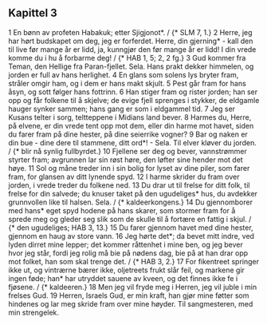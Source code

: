 ## Kapittel 3

1 En bønn av profeten Habakuk; etter Sjigjonot*. / {* SLM 7, 1.}
2 Herre, jeg har hørt budskapet om deg, jeg er forferdet. Herre, din gjerning* - kall den til live før mange år er lidd, ja, kunngjør den før mange år er lidd! I din vrede komme du i hu å forbarme deg! / {* HAB 1, 5; 2, 2 fg.}
3 Gud kommer fra Teman, den Hellige fra Paran-fjellet. Sela. Hans prakt dekker himmelen, og jorden er full av hans herlighet.
4 En glans som solens lys bryter fram, stråler omgir ham, og i dem er hans makt skjult.
5 Pest går fram for hans åsyn, og sott følger hans fottrinn.
6 Han stiger fram og rister jorden; han ser opp og får folkene til å skjelve; de evige fjell sprenges i stykker, de eldgamle hauger synker sammen; hans gang er som i eldgammel tid.
7 Jeg ser Kusans telter i sorg, teltteppene i Midians land bever.
8 Harmes du, Herre, på elvene, er din vrede tent opp mot dem, eller din harme mot havet, siden du farer fram på dine hester, på dine seierrike vogner?
9 Bar og naken er din bue - dine dere til stammene, ditt ord*! - Sela. Til elver kløver du jorden. / {* blir nå synlig fullbyrdet.}
10 Fjellene ser deg og bever, vannstrømmer styrter fram; avgrunnen lar sin røst høre, den løfter sine hender mot det høye.
11 Sol og måne treder inn i sin bolig for lyset av dine piler, som farer fram, for glansen av ditt lynende spyd.
12 I harme skrider du fram over jorden, i vrede treder du folkene ned.
13 Du drar ut til frelse for ditt folk, til frelse for din salvede; du knuser taket på den ugudeliges* hus, du avdekker grunnvollen like til halsen. Sela. / {* kaldeerkongens.}
14 Du gjennomborer med hans* eget spyd hodene på hans skarer, som stormer fram for å sprede meg og gleder seg slik som de skulle til å fortære en fattig i skjul. / {* den ugudeliges; HAB 3, 13.}
15 Du farer gjennom havet med dine hester, gjennom en haug av store vann.
16 Jeg hørte det*; da bevet mitt indre, ved lyden dirret mine lepper; det kommer råttenhet i mine ben, og jeg bever hvor jeg står, fordi jeg rolig må bie på nødens dag, bie på at han drar opp mot folket, han som skal trenge det. / {* HAB 3, 2.}
17 For fikentreet springer ikke ut, og vintrærne bærer ikke, oljetreets frukt slår feil, og markene gir ingen føde; han* har utryddet sauene av kveen, og det finnes ikke fe i fjøsene. / {* kaldeeren.}
18 Men jeg vil fryde meg i Herren, jeg vil juble i min frelses Gud.
19 Herren, Israels Gud, er min kraft, han gjør mine føtter som hindenes og lar meg skride fram over mine høyder. Til sangmesteren, med min strengelek.
